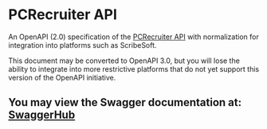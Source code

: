 # PCRecruiter API
An OpenAPI (2.0) specification of the <a href="https://www.pcrecruiter.net/apidocs_v2/">PCRecruiter API<a> with normalization for integration into platforms such as ScribeSoft.

This document may be converted to OpenAPI 3.0, but you will lose the ability to integrate into more restrictive platforms that do not yet support this version of the OpenAPI initiative.

## You may view the Swagger documentation at: <a href="https://app.swaggerhub.com/apis-docs/Nick.Brown/PCRecruiter/2.0.0">SwaggerHub</a>
